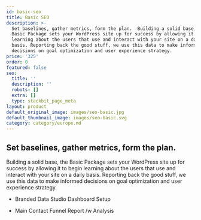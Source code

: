 ```yaml
---
id: basic-seo
title: Basic SEO
description: >-
  Set baselines, gather metrics, form the plan.  Building a solid base, the
  Basic Package sets your WordPress site up for success by allowing it to begin
  learning about the users that use and interact with your site on a daily
  basis. Reporting back the good stuff, we use this data to make informed
  decisions on goal optimization and user experience strategy.
price: '325'
order: 0
featured: false
seo:
  title: ''
  description: ''
  robots: []
  extra: []
  type: stackbit_page_meta
layout: product
default_original_image: images/seo-basic.jpg
default_thumbnail_image: images/seo-basic.svg
category: category/europe.md
---
```

## **Set baselines, gather metrics, form the plan.**

Building a solid base, the Basic Package sets your WordPress site up for success by allowing it to begin learning about the users that use and interact with your site on a daily basis. Reporting back the good stuff, we use this data to make informed decisions on goal optimization and user experience strategy.

*   Branded Data Studio Dashboard Setup

*   Main Contact Funnel Report /w Analysis
